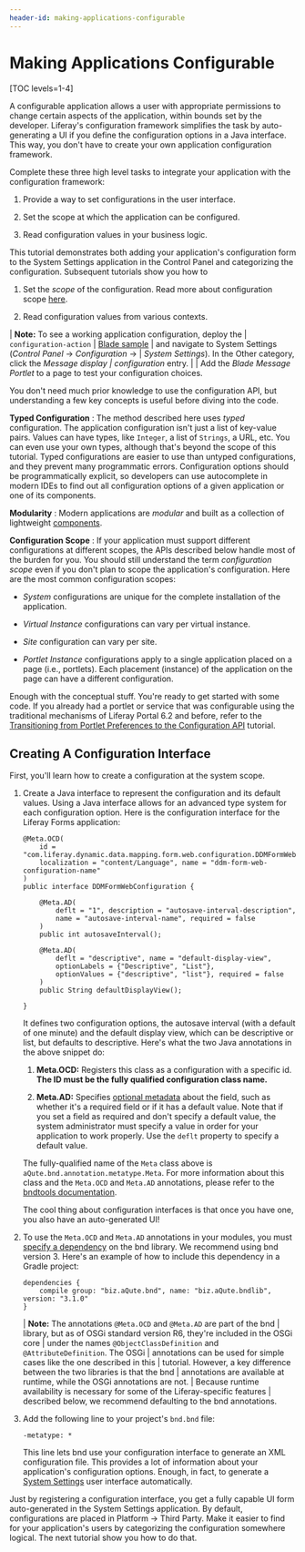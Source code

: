 ```yaml
---
header-id: making-applications-configurable
---
```


# Making Applications Configurable

[TOC levels=1-4]

A configurable application allows a user with appropriate permissions to change
certain aspects of the application, within bounds set by the developer.
Liferay's configuration framework simplifies the task by auto-generating a UI if
you define the configuration options in a Java interface. This way, you don't
have to create your own application configuration framework.

Complete these three high level tasks to integrate your application with the
configuration framework: 

1.  Provide a way to set configurations in the user interface.

2.  Set the scope at which the application can be configured.

3.  Read configuration values in your business logic.

This tutorial demonstrates both adding your application's configuration form to
the System Settings application in the Control Panel and categorizing the
configuration. Subsequent tutorials show you how to 

1.  Set the *scope* of the configuration. Read more about configuration scope
    [here](/docs/7-1/user/-/knowledge_base/u/system-settings#configuration-scope).

2.  Read configuration values from various contexts. 

| **Note:** To see a working application configuration, deploy the
| `configuration-action`
| [Blade sample](https://github.com/liferay/liferay-blade-samples/tree/7.1/gradle/apps/configuration-action)
| and navigate to System Settings (*Control Panel* &rarr; *Configuration* &rarr;
| *System Settings*). In the Other category, click the *Message display
| configuration* entry.
| 
| Add the *Blade Message Portlet* to a page to test your configuration choices.

You don't need much prior knowledge to use the configuration API, but
understanding a few key concepts is useful before diving into the code.

**Typed Configuration**
: The method described here uses *typed* configuration. The application
configuration isn't just a list of key-value pairs. Values can have types, like
`Integer`, a list of `Strings`, a URL, etc. You can even use your own types,
although that's beyond the scope of this tutorial. Typed configurations are
easier to use than untyped configurations, and they prevent many programmatic
errors. Configuration options should be programmatically explicit, so developers
can use autocomplete in modern IDEs to find out all configuration options of
a given application or one of its components.

**Modularity** 
: Modern applications are *modular* and built as a collection of lightweight
[components](/docs/7-1/tutorials/-/knowledge_base/t/fundamentals#components).

**Configuration Scope** 
: If your application must support different configurations at different scopes,
the APIs described below handle most of the burden for you. You should still
understand the term *configuration scope* even if you don't plan to scope the
application's configuration. Here are the most common configuration scopes:

   - *System* configurations are unique for the complete installation of
     the application.

   - *Virtual Instance* configurations can vary per virtual instance.
 
   - *Site* configuration can vary per site.

   - *Portlet Instance* configurations apply to a single application placed on a
     page (i.e., portlets). Each placement (instance) of the application on the
     page can have a different configuration.

Enough with the conceptual stuff. You're ready to get started with some code. If
you already had a portlet or service that was configurable using the traditional
mechanisms of Liferay Portal 6.2 and before, refer to the
[Transitioning from Portlet Preferences to the Configuration API](/docs/7-0/tutorials/-/knowledge_base/t/transitioning-from-portlet-preferences-to-the-configuration-api) tutorial.

## Creating A Configuration Interface

First, you'll learn how to create a configuration at the system scope.

1.  Create a Java interface to represent the configuration and its default
    values. Using a Java interface allows for an advanced type system for each
    configuration option. Here is the configuration interface for the Liferay
    Forms application:

        @Meta.OCD(
            id = "com.liferay.dynamic.data.mapping.form.web.configuration.DDMFormWebConfiguration",
            localization = "content/Language", name = "ddm-form-web-configuration-name"
        )
        public interface DDMFormWebConfiguration {

            @Meta.AD(
                deflt = "1", description = "autosave-interval-description",
                name = "autosave-interval-name", required = false
            )
            public int autosaveInterval();

            @Meta.AD(
                deflt = "descriptive", name = "default-display-view",
                optionLabels = {"Descriptive", "List"},
                optionValues = {"descriptive", "list"}, required = false
            )
            public String defaultDisplayView();

        }

    It defines two configuration options, the autosave interval (with a default
    of one minute) and the default display view, which can be descriptive or
    list, but defaults to descriptive. Here's what the two Java annotations in
    the above snippet do:

    1.  **Meta.OCD:** Registers this class as a configuration with a specific id. **The
        ID must be the fully qualified configuration class name.**

    2.  **Meta.AD:** Specifies 
        [optional metadata](http://bnd.bndtools.org/chapters/210-metatype.html) 
        about the field, such as whether it's a required field or if it has a default value.
        Note that if you set a field as required and don't specify a default value,
        the system administrator must specify a value in order for your application
        to work properly. Use the `deflt` property to specify a default value.

    The fully-qualified name of the `Meta` class above is
    `aQute.bnd.annotation.metatype.Meta`. For more information about this class and
    the `Meta.OCD` and `Meta.AD` annotations, please refer to the [bndtools
    documentation](http://bnd.bndtools.org/chapters/210-metatype.html).

    The cool thing about configuration interfaces is that once you have one, you
    also have an auto-generated UI! 

2.  To use the `Meta.OCD` and `Meta.AD` annotations in your modules, you must
    [specify a dependency](/docs/7-0/tutorials/-/knowledge_base/t/configuring-dependencies)
    on the bnd library. We recommend using bnd version 3. Here's an example of
    how to include this dependency in a Gradle project: 

        dependencies {
            compile group: "biz.aQute.bnd", name: "biz.aQute.bndlib", version: "3.1.0"
        }

    | **Note:** The annotations `@Meta.OCD` and `@Meta.AD` are part of the bnd
    | library, but as of OSGi standard version R6, they're included in the OSGi core
    | under the names `@ObjectClassDefinition` and `@AttributeDefinition`. The OSGi
    | annotations can be used for simple cases like the one described in this
    | tutorial. However, a key difference between the two libraries is that the bnd
    | annotations are available at runtime, while the OSGi annotations are not.
    | Because runtime availability is necessary for some of the Liferay-specific features
    | described below, we recommend defaulting to the bnd annotations.

3.  Add the following line to your project's `bnd.bnd` file:

        -metatype: *

    This line lets bnd use your configuration interface to generate an XML
    configuration file. This provides a lot of information about your application's
    configuration options. Enough, in fact, to generate a 
    [System Settings](/docs/7-1/user/-/knowledge_base/u/system-settings) user 
    interface automatically.

<!--[Figure 1: Navigate to the Control Panel and then click on *Configuration* &rarr; *System Settings*. Then click on *Platform* &rarr; *Third Party*, find the *Example configuration* link, and click on it.](../../images/example-configuration-system-settings.png)-->

Just by registering a configuration interface, you get a fully capable UI form
auto-generated in the System Settings application. By default, configurations
are placed in Platform &rarr; Third Party. Make it easier to find for your
application's users by categorizing the configuration somewhere logical. The
next tutorial show you how to do that.
